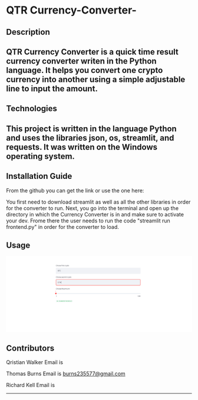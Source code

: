 # QTR Currency-Converter-

## Description

QTR Currency Converter  is a quick time result currency converter writen in the Python language. It helps you convert one crypto currency into another using a simple adjustable line to input the amount.
---


## Technologies

This project is written in the language Python and uses the libraries json, os, streamlit, and requests. It was written on the Windows operating system.
---

## Installation Guide


From the github you can get the link or use the one here:



You first need to download streamlit as well as all the other libraries in order for the converter to run. Next, you go into the terminal and open up the directory in which the Currency Converter is in and make sure to activate your dev. Frome there the user needs to run the code "streamlit run frontend.py" in order for the converter to load.


## Usage

![Currency Converter](https://github.com/tb7x/Currency-Converter-/blob/main/Thomas%20QTR%20Project/Currency%20Converter%20Pic.PNG)




## Contributors
 
Qristian Walker
Email is

Thomas Burns
Email is burns235577@gmail.com

Richard Kell
Email is

---
